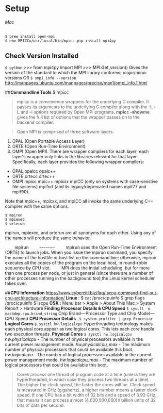 **Setup**
=========
###### Mac
    $ brew install open-mpi
    $ env MPICC=/usr/local/bin/mpicc pip install mpi4py

**Check Version Installed**
--
 `$ python`
	>>> from mpi4py import MPI
	>>> MPI.Get_version()
			Gives the version of the standard to which the MPI library conforms; 					 major/minor versions
OR
`$ ompi_info --version`				   																								http://manpages.ubuntu.com/manpages/precise/man1/ompi_info.1.html


##**Commandline Tools**
	$ mpicc   
> mpicc is a convenience wrappers for the underlying C compiler. It passes its arguments to the underlying C compiler along with the -I, -L and -l options required by Open MPI programs.
**mpicc -showme** gives the full list of options that the wrapper passes on to the backend compiler.

> Open MPI is comprised of three software layers: 
1. OPAL (Open Portable Access Layer)
2. ORTE (Open Run-Time Environment)
3. OMPI (Open MPI). 
There are wrapper compilers for each layer; each layer's wrapper only links in the libraries relevant for that layer. Specifically, each layer provides the following wrapper compilers:
- OPAL
		opalcc
		opalc++
- ORTE
		ortecc
		ortec++
- OMPI
		mpicc 
		mpic++ 
		mpicxx 
		mpiCC (only on systems with case-senstive file systems)
		mpifort (and its legacy/deprecated names mpif77 and mpif90). 

Note that mpic++, mpicxx, and mpiCC all invoke the same underlying C++ compiler with the same options. 

	$ mpirun
	$ mpiexec
	$ orterun
mpirun, mpiexec, and orterun are all synonyms for each other. Using any of the names will produce the same behavior.

&nbsp;&nbsp;&nbsp;&nbsp;&nbsp;&nbsp;&nbsp; mpirun
&nbsp;&nbsp;&nbsp;&nbsp;&nbsp;&nbsp;&nbsp; --------
&nbsp;&nbsp;&nbsp;&nbsp;&nbsp;&nbsp;&nbsp;&nbsp;mpirun uses the Open Run-Time Environment (ORTE) to launch jobs.  When you issue the mpirun command, you specify the name of the hostfile or host list on the command line; otherwise, mpirun executes all the copies of the program on the local host, in round-robin sequence by CPU slot. 
&nbsp;&nbsp;&nbsp;&nbsp;&nbsp;&nbsp;&nbsp;&nbsp;MPI does the initial scheduling, but for more than one process per node, or just in general (since there are a number of other processes running in the background too),the Linux kernel scheduler takes over.


##**CPU Information**
https://www.cyberciti.biz/faq/lscpu-command-find-out-cpu-architecture-information/
**Linux :**
		$ cat /proc/cpuinfo
		$ grep flags /proc/cpuinfo
		$ lscpu
**OSX :**
Menu bar > Apple > About This Mac > System Report > Hardware
**Finding Processor Details & CPU Speed**
`$ sysctl -n machdep.cpu.brand_string`
	Chip Brand — Processor Type and Chip Model — CPU Speed
**CPU Processor Details**
` $ system_profiler | grep Processor`
**Logical Cores**
`$ sysctl hw.logicalcpu`
Hyperthreading technology makes each physical core appear as two logical cores. This lets each core handle two execution threads.
**Physical Cores**
`$ sysctl hw.logicalcpu`
*hw.physicalcpu* - The number of physical processors available in the current power management mode.
*hw.physicalcpu_max* - The maximum number of physical processors that could be available this boot.
*hw.logicalcpu* - The number of logical processors available in the current power management mode.
*hw.logicalcpu_max* - The maximum number of logical processors that could be available this boot.

> Cores process one thread of program code at a time (unless they are hyperthreaded, in which case they process two threads at a time).
The higher the clock speed, the faster the cores will be. Clock speed is measured in GHz (gigahertz), a higher number means a faster clock speed.
If one CPU has a bit width of 32 bits and a speed of 3.93 GHz, that means it can process almost (4,000,000,000)4 billion units of 32 bits of data per second.